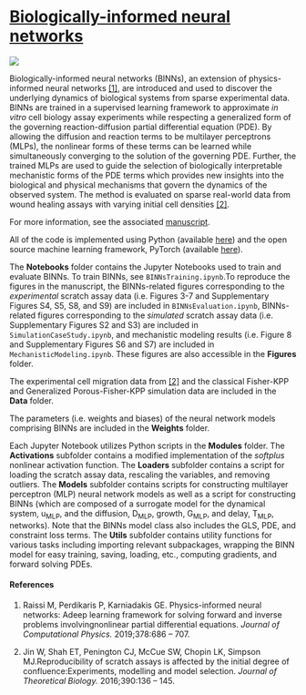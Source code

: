 # [Biologically-informed neural networks](https://arxiv.org/abs/2005.13073)

![](https://github.com/jlager/BINNs/blob/master/Figures/schematic.png?raw=true)

Biologically-informed neural networks (BINNs), an extension of physics-informed neural networks [\[1\]](https://www.sciencedirect.com/science/article/pii/S0021999118307125), are introduced and used to discover the underlying dynamics of biological systems from sparse experimental data. BINNs are trained in a supervised learning framework to approximate *in vitro* cell biology assay experiments while respecting a generalized form of the governing reaction-diffusion partial differential equation (PDE). By allowing the diffusion and reaction terms to be multilayer perceptrons (MLPs), the nonlinear forms of these terms can be learned while simultaneously converging to the solution of the governing PDE. Further, the trained MLPs are used to guide the selection of biologically interpretable mechanistic forms of the PDE terms which provides new insights into the biological and physical mechanisms that govern the dynamics of the observed system. The method is evaluated on sparse real-world data from wound healing assays with varying initial cell densities [\[2\]](https://www.sciencedirect.com/science/article/abs/pii/S0022519315005676#f0005).

For more information, see the associated [manuscript](https://arxiv.org/abs/2005.13073).

All of the code is implemented using Python (available [here](https://www.anaconda.com/products/individual)) and the open source machine learning framework, PyTorch (available [here](https://pytorch.org/get-started/locally/)).

The **Notebooks** folder contains the Jupyter Notebooks used to train and evaluate BINNs. To train BINNs, see `BINNsTraining.ipynb`.To reproduce the figures in the manuscript, the BINNs-related figures corresponding to the *experimental* scratch assay data (i.e. Figures 3-7 and Supplementary Figures S4, S5, S8, and S9) are included in `BINNsEvaluation.ipynb`, BINNs-related figures corresponding to the *simulated* scratch assay data (i.e. Supplementary Figures S2 and S3) are included in `SimulationCaseStudy.ipynb`, and mechanistic modeling results (i.e. Figure 8 and Supplementary Figures S6 and S7) are included in `MechanisticModeling.ipynb`. These figures are also accessible in the **Figures** folder.

The experimental cell migration data from [\[2\]](https://www.sciencedirect.com/science/article/abs/pii/S0022519315005676#f0005) and the classical Fisher-KPP and Generalized Porous-Fisher-KPP simulation data are included in the **Data** folder.

The parameters (i.e. weights and biases) of the neural network models comprising BINNs are included in the **Weights** folder.

Each Jupyter Notebook utilizes Python scripts in the **Modules** folder. The **Activations** subfolder contains a modified implementation of the *softplus* nonlinear activation function. The **Loaders** subfolder contains a script for loading the scratch assay data, rescaling the variables, and removing outliers. The **Models** subfolder contains scripts for constructing multilayer perceptron (MLP) neural network models as well as a script for constructing BINNs (which are composed of a surrogate model for the dynamical system, u<sub>MLP</sub>, and the diffusion, D<sub>MLP</sub>, growth, G<sub>MLP</sub>, and delay, T<sub>MLP</sub>, networks). Note that the BINNs model class also includes the GLS, PDE, and constraint loss terms. The **Utils** subfolder contains utility functions for various tasks including importing relevant subpackages, wrapping the BINN model for easy training, saving, loading, etc., computing gradients, and forward solving PDEs. 

#### References

1. Raissi M, Perdikaris P, Karniadakis GE. Physics-informed neural networks:  Adeep learning framework for solving forward and inverse problems involvingnonlinear partial differential equations. *Journal of Computational Physics.* 2019;378:686 – 707.

2. Jin W, Shah ET, Penington CJ, McCue SW, Chopin LK, Simpson MJ.Reproducibility of scratch assays is affected by the initial degree of confluence:Experiments, modelling and model selection. *Journal of Theoretical Biology.* 2016;390:136 – 145.
